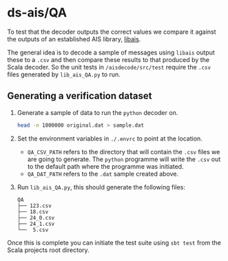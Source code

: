 # ds-ais/QA

To test that the decoder outputs the correct values we compare it against the outputs of an established AIS library, [libais](https://github.com/schwehr/libais). 

The general idea is to decode a sample of messages using `libais` output these to a `.csv` and then compare these results to that produced by the Scala decoder. So the unit tests in `/aisdecode/src/test` require the `.csv` files generated by `lib_ais_QA.py` to run. 

## Generating a verification dataset

1. Generate a sample of data to run the `python` decoder on. 
   ```sh
   head -n 1000000 original.dat > sample.dat
   ```

2. Set the environment variables in `./.envrc` to point at the location.

    *  `QA_CSV_PATH` refers to the directory that will contain the `.csv` files we are going to generate. The `python` programme will write the `.csv` out to the default path where the programme was initiated. 
    *  `QA_DAT_PATH` refers to the `.dat` sample created above. 

3. Run `lib_ais_QA.py`, this should generate the following files:   
    ```
    QA
    ├── 123.csv
    ├── 18.csv
    ├── 24_0.csv
    ├── 24_1.csv
    └──  5.csv
    ```

Once this is complete you can initiate the test suite using `sbt test` from the Scala projects root directory.
